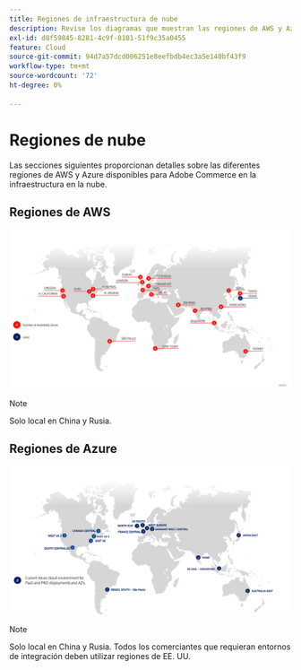```yaml
---
title: Regiones de infraestructura de nube
description: Revise los diagramas que muestran las regiones de AWS y Azure disponibles para Adobe Commerce.
exl-id: d8f59845-8281-4c9f-8101-51f9c35a0455
feature: Cloud
source-git-commit: 94d7a57dcd006251e8eefbdb4ec3a5e140bf43f9
workflow-type: tm+mt
source-wordcount: '72'
ht-degree: 0%

---
```


# Regiones de nube

Las secciones siguientes proporcionan detalles sobre las diferentes regiones de AWS y Azure disponibles para Adobe Commerce en la infraestructura en la nube.

## Regiones de AWS

![Diagrama que muestra las regiones de AWS](../../../assets/playbooks/aws-regions.png)

>[!NOTE]
>
> Solo local en China y Rusia.

## Regiones de Azure

![Diagrama que muestra regiones de Azure](../../../assets/playbooks/azure-regions.png)

>[!NOTE]
>
> Solo local en China y Rusia. Todos los comerciantes que requieran entornos de integración deben utilizar regiones de EE. UU.
